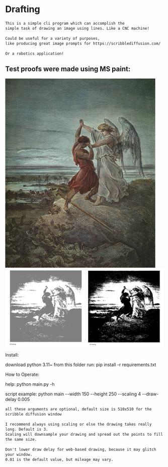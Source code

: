 # Drafting

    This is a simple cli program which can accomplish the
    simple task of drawing an image using lines. Like a CNC machine!

    Could be useful for a variety of purposes,
    like producing great image prompts for https://scribblediffusion.com/

    Or a robotics application!
    
## Test proofs were made using MS paint:

![input](test.jpg)
![result](test_results.jpg)


Install:

download python 3.11~
from this folder run: pip install -r requirements.txt

How to Operate:

help:
    python main.py -h

script example:
    python main --width 150 --height 250 --scaling 4 --draw-delay 0.005

    all these arguments are optional, default size is 510x510 for the scribble diffusion window
    
    I recommend always using scaling or else the drawing takes really long. Default is 3.
    Scaling will downsample your drawing and spread out the points to fill the same size.
    
    Don't lower draw delay for web-based drawing, because it may glitch your window. 
    0.01 is the default value, but mileage may vary.

